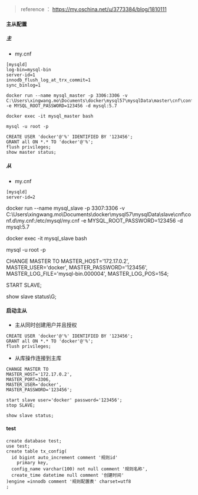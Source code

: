 > reference ： https://my.oschina.net/u/3773384/blog/1810111

#### 主从配置
##### 主
* my.cnf
```aidl
[mysqld]
log-bin=mysql-bin
server-id=1
innodb_flush_log_at_trx_commit=1
sync_binlog=1
```

```aidl
docker run --name mysql_master -p 3306:3306 -v C:\Users\xingwang.mo\Documents\docker\mysql57\mysqlData\master\cnf\conf.d\my.cnf:/etc/mysql/my.cnf -e MYSQL_ROOT_PASSWORD=123456 -d mysql:5.7

docker exec -it mysql_master bash

mysql -u root -p

CREATE USER 'docker'@'%' IDENTIFIED BY '123456';
GRANT all ON *.* TO 'docker'@'%';
flush privileges;
show master status;

```

##### 从
* my.cnf
```aidl
[mysqld]
server-id=2
```

docker run --name mysql_slave -p 3307:3306 -v C:\Users\xingwang.mo\Documents\docker\mysql57\mysqlData\slave\cnf\conf.d\my.cnf:/etc/mysql/my.cnf -e  MYSQL_ROOT_PASSWORD=123456 -d mysql:5.7

docker exec -it mysql_slave bash

mysql -u root -p


CHANGE MASTER TO    MASTER_HOST='172.17.0.2',  MASTER_USER='docker', MASTER_PASSWORD='123456',  MASTER_LOG_FILE='mysql-bin.000004',    MASTER_LOG_POS=154;

START SLAVE;

show slave status\G;

#### 启动主从

* 主从同时创建用户并且授权
```aidl
CREATE USER 'docker'@'%' IDENTIFIED BY '123456';
GRANT all ON *.* TO 'docker'@'%';
flush privileges;
```



* 从库操作连接到主库
```aidl
CHANGE MASTER TO
MASTER_HOST='172.17.0.2',
MASTER_PORT=3306,
MASTER_USER='docker',
MASTER_PASSWORD='123456';

start slave user='docker' password='123456';
stop SLAVE;

show slave status;
```



#### test
```aidl
create database test;
use test;
create table tx_config(
  id bigint auto_increment comment '规则id'
    primary key,
  config_name varchar(100) not null comment '规则名称',
  create_time datetime null comment '创建时间'
)engine =innodb comment '规则配置表' charset=utf8
;
```